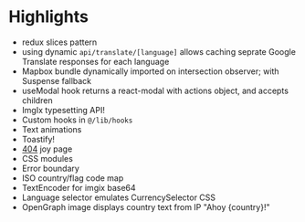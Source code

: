 # Highlights

- redux slices pattern
- using dynamic `api/translate/[language]` allows caching seprate Google Translate responses for each language
- Mapbox bundle dynamically imported on intersection observer; with Suspense fallback
- useModal hook returns a react-modal with actions object, and accepts
  children
- ImgIx typesetting API!
- Custom hooks in `@/lib/hooks`
- Text animations
- Toastify!
- [404](https://gmb-eng-values.vercel.app/404) joy page
- CSS modules
- Error boundary
- ISO country/flag code map
- TextEncoder for imgix base64
- Language selector emulates CurrencySelector CSS
- OpenGraph image displays country text from IP "Ahoy {country}!"
